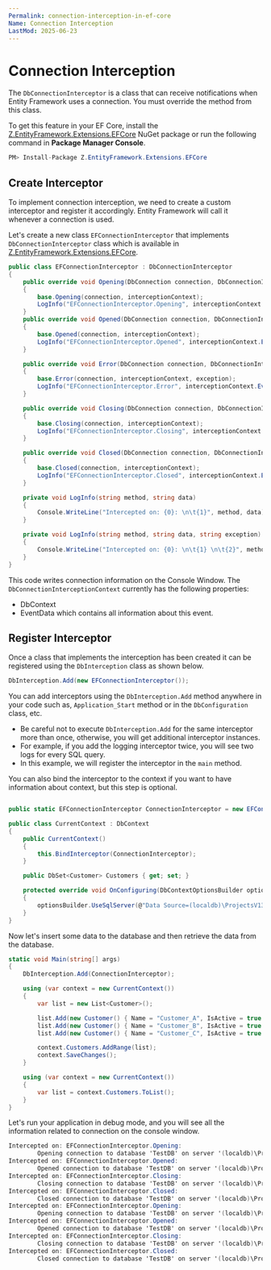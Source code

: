 ```yaml
---
Permalink: connection-interception-in-ef-core
Name: Connection Interception
LastMod: 2025-06-23
---
```


# Connection Interception

The `DbConnectionInterceptor` is a class that can receive notifications when Entity Framework uses a connection. You must override the method from this class.

To get this feature in your EF Core, install the [Z.EntityFramework.Extensions.EFCore](https://www.nuget.org/packages/Z.EntityFramework.Extensions.EFCore/) NuGet package or run the following command in **Package Manager Console**.

```csharp
PM> Install-Package Z.EntityFramework.Extensions.EFCore
```

## Create Interceptor

To implement connection interception, we need to create a custom interceptor and register it accordingly. Entity Framework will call it whenever a connection is used.

Let's create a new class `EFConnectionInterceptor` that implements `DbConnectionInterceptor` class which is available in [Z.EntityFramework.Extensions.EFCore](https://www.nuget.org/packages/Z.EntityFramework.Extensions.EFCore/).

```csharp
public class EFConnectionInterceptor : DbConnectionInterceptor
{
    public override void Opening(DbConnection connection, DbConnectionInterceptionContext interceptionContext)
    {
        base.Opening(connection, interceptionContext);
        LogInfo("EFConnectionInterceptor.Opening", interceptionContext.EventData.ToString());                
    }
    public override void Opened(DbConnection connection, DbConnectionInterceptionContext interceptionContext)
    {
        base.Opened(connection, interceptionContext);
        LogInfo("EFConnectionInterceptor.Opened", interceptionContext.EventData.ToString());
    }

    public override void Error(DbConnection connection, DbConnectionInterceptionContext interceptionContext, Exception exception)
    {
        base.Error(connection, interceptionContext, exception);
        LogInfo("EFConnectionInterceptor.Error", interceptionContext.EventData.ToString(), exception.Message);
    }

    public override void Closing(DbConnection connection, DbConnectionInterceptionContext interceptionContext)
    {
        base.Closing(connection, interceptionContext);
        LogInfo("EFConnectionInterceptor.Closing", interceptionContext.EventData.ToString());
    }

    public override void Closed(DbConnection connection, DbConnectionInterceptionContext interceptionContext)
    {
        base.Closed(connection, interceptionContext);
        LogInfo("EFConnectionInterceptor.Closed", interceptionContext.EventData.ToString());
    }

    private void LogInfo(string method, string data)
    {
        Console.WriteLine("Intercepted on: {0}: \n\t{1}", method, data);
    }

    private void LogInfo(string method, string data, string exception)
    {
        Console.WriteLine("Intercepted on: {0}: \n\t{1} \n\t{2}", method, data, exception);
    }
}
```

This code writes connection information on the Console Window. The `DbConnectionInterceptionContext` currently has the following properties: 

 - DbContext
 - EventData which contains all information about this event.

## Register Interceptor

Once a class that implements the interception has been created it can be registered using the `DbInterception` class as shown below. 

```csharp
DbInterception.Add(new EFConnectionInterceptor());
```

You can add interceptors using the `DbInterception.Add` method anywhere in your code such as, `Application_Start` method or in the `DbConfiguration` class, etc.

 - Be careful not to execute `DbInterception.Add` for the same interceptor more than once, otherwise, you will get additional interceptor instances. 
 - For example, if you add the logging interceptor twice, you will see two logs for every SQL query.
 - In this example, we will register the interceptor in the `main` method.

You can also bind the interceptor to the context if you want to have information about context, but this step is optional.

```csharp

public static EFConnectionInterceptor ConnectionInterceptor = new EFConnectionInterceptor();

public class CurrentContext : DbContext
{
    public CurrentContext()
    {
        this.BindInterceptor(ConnectionInterceptor);
    }

    public DbSet<Customer> Customers { get; set; }

    protected override void OnConfiguring(DbContextOptionsBuilder optionsBuilder)
    {
        optionsBuilder.UseSqlServer(@"Data Source=(localdb)\ProjectsV13;Initial Catalog=TestDB;");
    }
}
```

Now let's insert some data to the database and then retrieve the data from the database.

```csharp
static void Main(string[] args)
{
    DbInterception.Add(ConnectionInterceptor);

    using (var context = new CurrentContext())
    {
        var list = new List<Customer>();

        list.Add(new Customer() { Name = "Customer_A", IsActive = true });
        list.Add(new Customer() { Name = "Customer_B", IsActive = true });
        list.Add(new Customer() { Name = "Customer_C", IsActive = true });

        context.Customers.AddRange(list);
        context.SaveChanges();
    }

    using (var context = new CurrentContext())
    {
        var list = context.Customers.ToList();
    }
}
```

Let's run your application in debug mode, and you will see all the information related to connection on the console window.

```csharp
Intercepted on: EFConnectionInterceptor.Opening:
        Opening connection to database 'TestDB' on server '(localdb)\ProjectsV13'.
Intercepted on: EFConnectionInterceptor.Opened:
        Opened connection to database 'TestDB' on server '(localdb)\ProjectsV13'.
Intercepted on: EFConnectionInterceptor.Closing:
        Closing connection to database 'TestDB' on server '(localdb)\ProjectsV13'.
Intercepted on: EFConnectionInterceptor.Closed:
        Closed connection to database 'TestDB' on server '(localdb)\ProjectsV13'.
Intercepted on: EFConnectionInterceptor.Opening:
        Opening connection to database 'TestDB' on server '(localdb)\ProjectsV13'.
Intercepted on: EFConnectionInterceptor.Opened:
        Opened connection to database 'TestDB' on server '(localdb)\ProjectsV13'.
Intercepted on: EFConnectionInterceptor.Closing:
        Closing connection to database 'TestDB' on server '(localdb)\ProjectsV13'.
Intercepted on: EFConnectionInterceptor.Closed:
        Closed connection to database 'TestDB' on server '(localdb)\ProjectsV13'.
```
